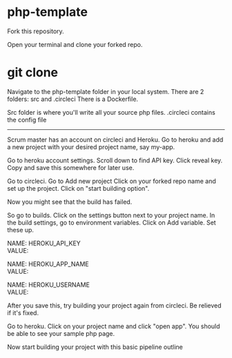 # php-template

Fork this repository.

Open your terminal and clone your forked repo.
# git clone <cloning link>

Navigate to the php-template folder in your local system.
There are 2 folders: src and .circleci
There is a Dockerfile.

Src folder is where you'll write all your source php files.
.circleci contains the config file

------------------------------------------------------------------------

Scrum master has an account on circleci and Heroku.
Go to heroku and add a new project with your desired project name, say my-app.

Go to heroku account settings. Scroll down to find API key. Click reveal key. Copy and save this somewhere for later use.

Go to circleci.
Go to Add new project
Click on your forked repo name and set up the project. Click on "start building option".

Now you might see that the build has failed.

So go to builds.
Click on the settings button next to your project name.
In the build settings, go to environment variables.
Click on Add variable.
Set these up.

  NAME:   HEROKU_API_KEY  
  VALUE:   <the key that you copied from heroku>
                   
  NAME: HEROKU_APP_NAME                
  VALUE: <your project name on heroku>
  
  NAME: HEROKU_USERNAME               
  VALUE:  <email id used to login for heroku>
  
After you save this, try building your project again from circleci. Be relieved if it's fixed.

Go to heroku.
Click on your project name and click "open app". You should be able to see your sample php page.

Now start building your project with this basic pipeline outline
 




